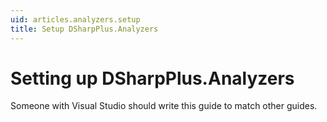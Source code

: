 ```yaml
---
uid: articles.analyzers.setup
title: Setup DSharpPlus.Analyzers
---
```


# Setting up DSharpPlus.Analyzers
Someone with Visual Studio should write this guide to match other guides.